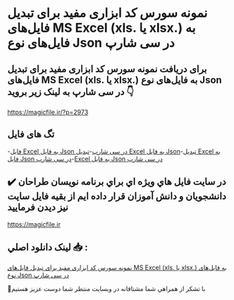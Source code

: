 # نمونه سورس کد ابزاری مفید برای تبدیل فایل‌های MS Excel (xls. یا xlsx.) به فایل‌های نوع Json در سی شارپ

## برای دریافت نمونه سورس کد ابزاری مفید برای تبدیل فایل‌های MS Excel (xls. یا xlsx.) به فایل‌های نوع Json در سی شارپ به لینک زیر بروید 👇

https://magicfile.ir/?p=2973

## تگ های فایل

-[فایل‌ Excel به فایل‌ Json در سی شارپ](https://magicfile.ir/product/%d8%aa%d8%a8%d8%af%db%8c%d9%84-%d9%81%d8%a7%db%8c%d9%84%d9%87%d8%a7%db%8c-ms-excel-%d8%a8%d9%87-%d9%81%d8%a7%db%8c%d9%84%d9%87%d8%a7%db%8c-%d9%86%d9%88%d8%b9-json-%d8%af%d8%b1-%d8%b3%db%8c-%d8%b4%d8%a7%d8%b1%d9%be/)-[تبدیل Excel به فایل‌ Json](https://magicfile.ir/product/%d8%aa%d8%a8%d8%af%db%8c%d9%84-%d9%81%d8%a7%db%8c%d9%84%d9%87%d8%a7%db%8c-ms-excel-%d8%a8%d9%87-%d9%81%d8%a7%db%8c%d9%84%d9%87%d8%a7%db%8c-%d9%86%d9%88%d8%b9-json-%d8%af%d8%b1-%d8%b3%db%8c-%d8%b4%d8%a7%d8%b1%d9%be/)-[تبدیل Excel به فایل‌ Json در سی شارپ](https://magicfile.ir/product/%d8%aa%d8%a8%d8%af%db%8c%d9%84-%d9%81%d8%a7%db%8c%d9%84%d9%87%d8%a7%db%8c-ms-excel-%d8%a8%d9%87-%d9%81%d8%a7%db%8c%d9%84%d9%87%d8%a7%db%8c-%d9%86%d9%88%d8%b9-json-%d8%af%d8%b1-%d8%b3%db%8c-%d8%b4%d8%a7%d8%b1%d9%be/)-[Excel به فایل‌ Json در سی شارپ](https://magicfile.ir/product/%d8%aa%d8%a8%d8%af%db%8c%d9%84-%d9%81%d8%a7%db%8c%d9%84%d9%87%d8%a7%db%8c-ms-excel-%d8%a8%d9%87-%d9%81%d8%a7%db%8c%d9%84%d9%87%d8%a7%db%8c-%d9%86%d9%88%d8%b9-json-%d8%af%d8%b1-%d8%b3%db%8c-%d8%b4%d8%a7%d8%b1%d9%be/)

## ✔️ در سايت فايل هاي ويژه اي براي برنامه نويسان طراحان دانشجويان و دانش آموزان قرار داده ايم از بقيه فايل سايت نيز ديدن فرماييد

https://magicfile.ir


## لينک دانلود اصلي 📥 :

[نمونه سورس کد ابزاری مفید برای تبدیل فایل‌های MS Excel (xls. یا xlsx.) به فایل‌های نوع Json در سی شارپ](https://magicfile.ir/product/%d8%aa%d8%a8%d8%af%db%8c%d9%84-%d9%81%d8%a7%db%8c%d9%84%d9%87%d8%a7%db%8c-ms-excel-%d8%a8%d9%87-%d9%81%d8%a7%db%8c%d9%84%d9%87%d8%a7%db%8c-%d9%86%d9%88%d8%b9-json-%d8%af%d8%b1-%d8%b3%db%8c-%d8%b4%d8%a7%d8%b1%d9%be/) 


🙏با تشکر از همراهي شما مشتاقانه در وبسایت منتظر شما دوست عزیز هستیم

